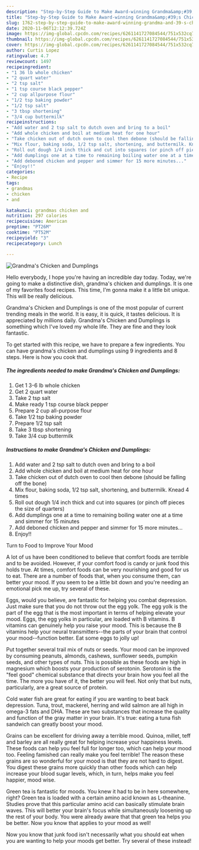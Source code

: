 ```yaml
---
description: "Step-by-Step Guide to Make Award-winning Grandma&amp;#39;s Chicken and Dumplings"
title: "Step-by-Step Guide to Make Award-winning Grandma&amp;#39;s Chicken and Dumplings"
slug: 1762-step-by-step-guide-to-make-award-winning-grandma-and-39-s-chicken-and-dumplings
date: 2020-11-06T12:12:39.724Z
image: https://img-global.cpcdn.com/recipes/6261141727084544/751x532cq70/grandmas-chicken-and-dumplings-recipe-main-photo.jpg
thumbnail: https://img-global.cpcdn.com/recipes/6261141727084544/751x532cq70/grandmas-chicken-and-dumplings-recipe-main-photo.jpg
cover: https://img-global.cpcdn.com/recipes/6261141727084544/751x532cq70/grandmas-chicken-and-dumplings-recipe-main-photo.jpg
author: Curtis Lopez
ratingvalue: 4.7
reviewcount: 1497
recipeingredient:
- "1 36 lb whole chicken"
- "2 quart water"
- "2 tsp salt"
- "1 tsp course black pepper"
- "2 cup allpurpose flour"
- "1/2 tsp baking powder"
- "1/2 tsp salt"
- "3 tbsp shortening"
- "3/4 cup buttermilk"
recipeinstructions:
- "Add water and 2 tsp salt to dutch oven and bring to a boil"
- "Add whole chicken and boil at medium heat for one hour"
- "Take chicken out of dutch oven to cool then debone (should be falling off the bone)"
- "Mix flour, baking soda, 1/2 tsp salt, shortening, and buttermilk. Knead 4 times"
- "Roll out dough 1/4 inch thick and cut into squares (or pinch off pieces the size of quarters)"
- "Add dumplings one at a time to remaining boiling water one at a time and simmer for 15 minutes"
- "Add deboned chicken and pepper and simmer for 15 more minutes..."
- "Enjoy!!"
categories:
- Recipe
tags:
- grandmas
- chicken
- and

katakunci: grandmas chicken and 
nutrition: 297 calories
recipecuisine: American
preptime: "PT26M"
cooktime: "PT52M"
recipeyield: "3"
recipecategory: Lunch

---
```



![Grandma&#39;s Chicken and Dumplings](https://img-global.cpcdn.com/recipes/6261141727084544/751x532cq70/grandmas-chicken-and-dumplings-recipe-main-photo.jpg)

Hello everybody, I hope you're having an incredible day today. Today, we're going to make a distinctive dish, grandma&#39;s chicken and dumplings. It is one of my favorites food recipes. This time, I'm gonna make it a little bit unique. This will be really delicious.



Grandma&#39;s Chicken and Dumplings is one of the most popular of current trending meals in the world. It is easy, it is quick, it tastes delicious. It is appreciated by millions daily. Grandma&#39;s Chicken and Dumplings is something which I've loved my whole life. They are fine and they look fantastic.


To get started with this recipe, we have to prepare a few ingredients. You can have grandma&#39;s chicken and dumplings using 9 ingredients and 8 steps. Here is how you cook that.

<!--inarticleads1-->

##### The ingredients needed to make Grandma&#39;s Chicken and Dumplings:

1. Get 1 3-6 lb whole chicken
1. Get 2 quart water
1. Take 2 tsp salt
1. Make ready 1 tsp course black pepper
1. Prepare 2 cup all-purpose flour
1. Take 1/2 tsp baking powder
1. Prepare 1/2 tsp salt
1. Take 3 tbsp shortening
1. Take 3/4 cup buttermilk




<!--inarticleads2-->

##### Instructions to make Grandma&#39;s Chicken and Dumplings:

1. Add water and 2 tsp salt to dutch oven and bring to a boil
1. Add whole chicken and boil at medium heat for one hour
1. Take chicken out of dutch oven to cool then debone (should be falling off the bone)
1. Mix flour, baking soda, 1/2 tsp salt, shortening, and buttermilk. Knead 4 times
1. Roll out dough 1/4 inch thick and cut into squares (or pinch off pieces the size of quarters)
1. Add dumplings one at a time to remaining boiling water one at a time and simmer for 15 minutes
1. Add deboned chicken and pepper and simmer for 15 more minutes...
1. Enjoy!!




Turn to Food to Improve Your Mood


A lot of us have been conditioned to believe that comfort foods are terrible and to be avoided. However, if your comfort food is candy or junk food this holds true. At times, comfort foods can be very nourishing and good for us to eat. There are a number of foods that, when you consume them, can better your mood. If you seem to be a little bit down and you're needing an emotional pick me up, try several of these.

Eggs, would you believe, are fantastic for helping you combat depression. Just make sure that you do not throw out the egg yolk. The egg yolk is the part of the egg that is the most important in terms of helping elevate your mood. Eggs, the egg yolks in particular, are loaded with B vitamins. B vitamins can genuinely help you raise your mood. This is because the B vitamins help your neural transmitters--the parts of your brain that control your mood--function better. Eat some eggs to jolly up!

Put together several trail mix of nuts or seeds. Your mood can be improved by consuming peanuts, almonds, cashews, sunflower seeds, pumpkin seeds, and other types of nuts. This is possible as these foods are high in magnesium which boosts your production of serotonin. Serotonin is the "feel good" chemical substance that directs your brain how you feel all the time. The more you have of it, the better you will feel. Not only that but nuts, particularly, are a great source of protein.

Cold water fish are great for eating if you are wanting to beat back depression. Tuna, trout, mackerel, herring and wild salmon are all high in omega-3 fats and DHA. These are two substances that increase the quality and function of the gray matter in your brain. It's true: eating a tuna fish sandwich can greatly boost your mood. 

Grains can be excellent for driving away a terrible mood. Quinoa, millet, teff and barley are all really great for helping increase your happiness levels. These foods can help you feel full for longer too, which can help your mood too. Feeling famished can really make you feel terrible! The reason these grains are so wonderful for your mood is that they are not hard to digest. You digest these grains more quickly than other foods which can help increase your blood sugar levels, which, in turn, helps make you feel happier, mood wise.

Green tea is fantastic for moods. You knew it had to be in here somewhere, right? Green tea is loaded with a certain amino acid known as L-theanine. Studies prove that this particular amino acid can basically stimulate brain waves. This will better your brain's focus while simultaneously loosening up the rest of your body. You were already aware that that green tea helps you be better. Now you know that applies to your mood as well!

Now you know that junk food isn't necessarily what you should eat when you are wanting to help your moods get better. Try several of these instead!


